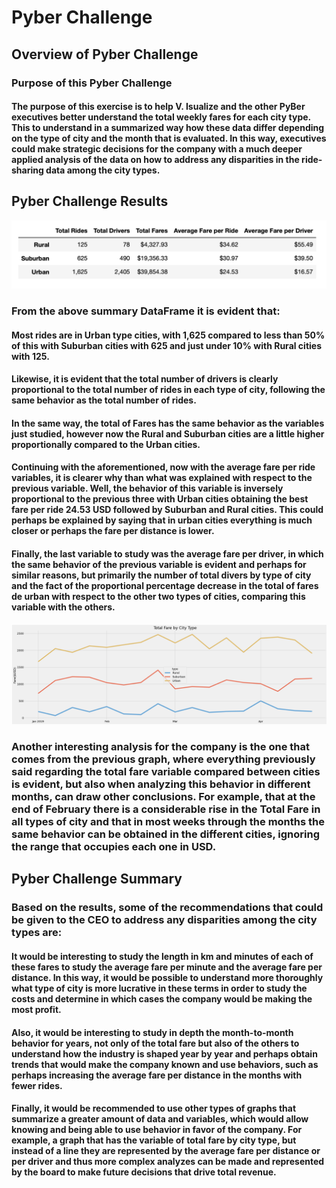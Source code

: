 # Pyber Challenge

## Overview of Pyber Challenge

### Purpose of this Pyber Challenge

#### The purpose of this exercise is to help V. Isualize and the other PyBer executives better understand the total weekly fares for each city type. This to understand in a summarized way how these data differ depending on the type of city and the month that is evaluated. In this way, executives could make strategic decisions for the company with a much deeper applied analysis of the data on how to address any disparities in the ride-sharing data among the city types.

## Pyber Challenge Results

![1](https://raw.githubusercontent.com/jjgomezg17/PyBer_Analysis/main/Resources/Images/1.png)

### From the above summary DataFrame it is evident that:

#### Most rides are in Urban type cities, with 1,625 compared to less than 50% of this with Suburban cities with 625 and just under 10% with Rural cities with 125.

#### Likewise, it is evident that the total number of drivers is clearly proportional to the total number of rides in each type of city, following the same behavior as the total number of rides.

#### In the same way, the total of Fares has the same behavior as the variables just studied, however now the Rural and Suburban cities are a little higher proportionally compared to the Urban cities.

#### Continuing with the aforementioned, now with the average fare per ride variables, it is clearer why than what was explained with respect to the previous variable. Well, the behavior of this variable is inversely proportional to the previous three with Urban cities obtaining the best fare per ride 24.53 USD followed by Suburban and Rural cities. This could perhaps be explained by saying that in urban cities everything is much closer or perhaps the fare per distance is lower.

#### Finally, the last variable to study was the average fare per driver, in which the same behavior of the previous variable is evident and perhaps for similar reasons, but primarily the number of total divers by type of city and the fact of the proportional percentage decrease in the total of fares de urban with respect to the other two types of cities, comparing this variable with the others.

![2](https://raw.githubusercontent.com/jjgomezg17/PyBer_Analysis/main/Resources/Images/2.png)

### Another interesting analysis for the company is the one that comes from the previous graph, where everything previously said regarding the total fare variable compared between cities is evident, but also when analyzing this behavior in different months, can draw other conclusions. For example, that at the end of February there is a considerable rise in the Total Fare in all types of city and that in most weeks through the months the same behavior can be obtained in the different cities, ignoring the range that occupies each one in USD.

## Pyber Challenge Summary

### Based on the results, some of the recommendations that could be given to the CEO to address any disparities among the city types are:

#### It would be interesting to study the length in km and minutes of each of these fares to study the average fare per minute and the average fare per distance. In this way, it would be possible to understand more thoroughly what type of city is more lucrative in these terms in order to study the costs and determine in which cases the company would be making the most profit.

#### Also, it would be interesting to study in depth the month-to-month behavior for years, not only of the total fare but also of the others to understand how the industry is shaped year by year and perhaps obtain trends that would make the company known and use behaviors, such as perhaps increasing the average fare per distance in the months with fewer rides.

#### Finally, it would be recommended to use other types of graphs that summarize a greater amount of data and variables, which would allow knowing and being able to use behavior in favor of the company. For example, a graph that has the variable of total fare by city type, but instead of a line they are represented by the average fare per distance or per driver and thus more complex analyzes can be made and represented by the board to make future decisions that drive total revenue.
